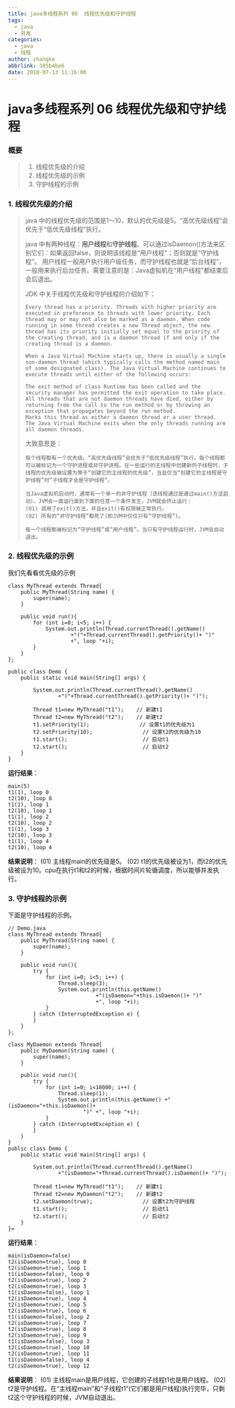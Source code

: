 ```yaml
---
title: java多线程系列 06  线程优先级和守护线程
tags:
  - java
  - 并发
categories:
  - java
  - 线程
author: zhangke
abbrlink: 385b4be6
date: 2018-07-13 11:16:00
---
```

# java多线程系列 06  线程优先级和守护线程

### **概要**

> 1. 线程优先级的介绍
> 2. 线程优先级的示例
> 3. 守护线程的示例

<!-- more -->

### **1. 线程优先级的介绍**

> java 中的线程优先级的范围是1～10，默认的优先级是5。“高优先级线程”会优先于“低优先级线程”执行。
>
> java 中有两种线程：**用户线程**和**守护线程**。可以通过isDaemon()方法来区别它们：如果返回false，则说明该线程是“用户线程”；否则就是“守护线程”。
> 用户线程一般用户执行用户级任务，而守护线程也就是“后台线程”，一般用来执行后台任务。需要注意的是：Java虚拟机在“用户线程”都结束后会后退出。
>
> JDK 中关于线程优先级和守护线程的介绍如下：
>
> ```
> Every thread has a priority. Threads with higher priority are executed in preference to threads with lower priority. Each thread may or may not also be marked as a daemon. When code running in some thread creates a new Thread object, the new thread has its priority initially set equal to the priority of the creating thread, and is a daemon thread if and only if the creating thread is a daemon.
> 
> When a Java Virtual Machine starts up, there is usually a single non-daemon thread (which typically calls the method named main of some designated class). The Java Virtual Machine continues to execute threads until either of the following occurs:
> 
> The exit method of class Runtime has been called and the security manager has permitted the exit operation to take place.
> All threads that are not daemon threads have died, either by returning from the call to the run method or by throwing an exception that propagates beyond the run method. 
> Marks this thread as either a daemon thread or a user thread. The Java Virtual Machine exits when the only threads running are all daemon threads.
> ```
>
> 大致意思是：
>
> ```
> 每个线程都有一个优先级。“高优先级线程”会优先于“低优先级线程”执行。每个线程都可以被标记为一个守护进程或非守护进程。在一些运行的主线程中创建新的子线程时，子线程的优先级被设置为等于“创建它的主线程的优先级”，当且仅当“创建它的主线程是守护线程”时“子线程才会是守护线程”。
> 
> 当Java虚拟机启动时，通常有一个单一的非守护线程（该线程通过是通过main()方法启动）。JVM会一直运行直到下面的任意一个条件发生，JVM就会终止运行：
> (01) 调用了exit()方法，并且exit()有权限被正常执行。
> (02) 所有的“非守护线程”都死了(即JVM中仅仅只有“守护线程”)。
> 
> 每一个线程都被标记为“守护线程”或“用户线程”。当只有守护线程运行时，JVM会自动退出。
> ```
>
> 
>
>  

### **2. 线程优先级的示例**

我们先看看优先级的示例 

```
class MyThread extends Thread{  
    public MyThread(String name) {
        super(name);
    }

    public void run(){
        for (int i=0; i<5; i++) {
            System.out.println(Thread.currentThread().getName()
                    +"("+Thread.currentThread().getPriority()+ ")"
                    +", loop "+i);
        }
    } 
}; 

public class Demo {  
    public static void main(String[] args) {  

        System.out.println(Thread.currentThread().getName()
                +"("+Thread.currentThread().getPriority()+ ")");

        Thread t1=new MyThread("t1");    // 新建t1
        Thread t2=new MyThread("t2");    // 新建t2
        t1.setPriority(1);                // 设置t1的优先级为1
        t2.setPriority(10);                // 设置t2的优先级为10
        t1.start();                        // 启动t1
        t2.start();                        // 启动t2
    }  
}
```

**运行结果**：

```
main(5)
t1(1), loop 0
t2(10), loop 0
t1(1), loop 1
t2(10), loop 1
t1(1), loop 2
t2(10), loop 2
t1(1), loop 3
t2(10), loop 3
t1(1), loop 4
t2(10), loop 4
```

**结果说明**：
(01) 主线程main的优先级是5。
(02) t1的优先级被设为1，而t2的优先级被设为10。cpu在执行t1和t2的时候，根据时间片轮循调度，所以能够并发执行。

### **3. 守护线程的示例**

下面是守护线程的示例。

```
// Demo.java
class MyThread extends Thread{  
    public MyThread(String name) {
        super(name);
    }

    public void run(){
        try {
            for (int i=0; i<5; i++) {
                Thread.sleep(3);
                System.out.println(this.getName() 
                			+"(isDaemon="+this.isDaemon()+ ")" 
                			+", loop "+i);
            }
        } catch (InterruptedException e) {
        }
    } 
}; 

class MyDaemon extends Thread{  
    public MyDaemon(String name) {
        super(name);
    }

    public void run(){
        try {
            for (int i=0; i<10000; i++) {
                Thread.sleep(1);
                System.out.println(this.getName() +"(isDaemon="+this.isDaemon()+
                		")" +", loop "+i);
            }
        } catch (InterruptedException e) {
        }
    } 
}
public class Demo {  
    public static void main(String[] args) {  

        System.out.println(Thread.currentThread().getName()
                +"(isDaemon="+Thread.currentThread().isDaemon()+ ")");

        Thread t1=new MyThread("t1");    // 新建t1
        Thread t2=new MyDaemon("t2");    // 新建t2
        t2.setDaemon(true);                // 设置t2为守护线程
        t1.start();                        // 启动t1
        t2.start();                        // 启动t2
    }  
}=
```

**运行结果**：

```
main(isDaemon=false)
t2(isDaemon=true), loop 0
t2(isDaemon=true), loop 1
t1(isDaemon=false), loop 0
t2(isDaemon=true), loop 2
t2(isDaemon=true), loop 3
t1(isDaemon=false), loop 1
t2(isDaemon=true), loop 4
t2(isDaemon=true), loop 5
t2(isDaemon=true), loop 6
t1(isDaemon=false), loop 2
t2(isDaemon=true), loop 7
t2(isDaemon=true), loop 8
t2(isDaemon=true), loop 9
t1(isDaemon=false), loop 3
t2(isDaemon=true), loop 10
t2(isDaemon=true), loop 11
t1(isDaemon=false), loop 4
t2(isDaemon=true), loop 12
```

**结果说明**：
(01) 主线程main是用户线程，它创建的子线程t1也是用户线程。
(02) t2是守护线程。在“主线程main”和“子线程t1”(它们都是用户线程)执行完毕，只剩t2这个守护线程的时候，JVM自动退出。

 